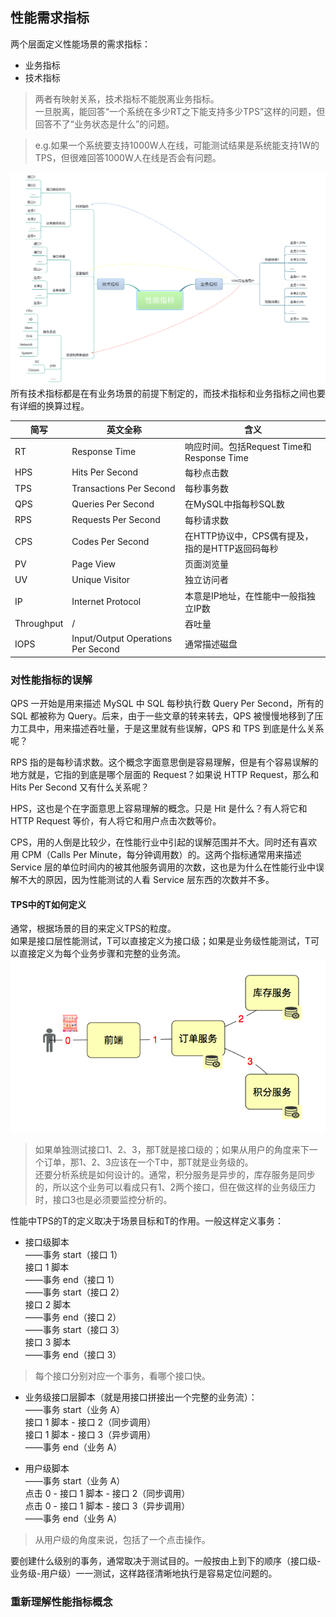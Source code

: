 ## 性能需求指标
两个层面定义性能场景的需求指标：  
* 业务指标
* 技术指标
> 两者有映射关系，技术指标不能脱离业务指标。  
一旦脱离，能回答“一个系统在多少RT之下能支持多少TPS”这样的问题，但回答不了“业务状态是什么”的问题。  

> e.g.如果一个系统要支持1000W人在线，可能测试结果是系统能支持1W的TPS，但很难回答1000W人在线是否会有问题。  

![031](https://github.com/zhengxiaoyu59/Notes/blob/master/%E6%80%A7%E8%83%BD%E6%B5%8B%E8%AF%95%E5%AE%9E%E6%88%9830%E8%AE%B2/images/031.png?raw=true)  
所有技术指标都是在有业务场景的前提下制定的，而技术指标和业务指标之间也要有详细的换算过程。  


|简写|英文全称|含义|
|--|--|--|
| RT | Response Time | 响应时间。包括Request Time和Response Time |
| HPS | Hits Per Second | 每秒点击数 |
| TPS | Transactions Per Second | 每秒事务数 |
| QPS | Queries Per Second | 在MySQL中指每秒SQL数 |
| RPS | Requests Per Second | 每秒请求数 |
| CPS | Codes Per Second | 在HTTP协议中，CPS偶有提及，指的是HTTP返回码每秒 |
| PV | Page View | 页面浏览量 |
| UV | Unique Visitor | 独立访问者 |
| IP | Internet Protocol | 本意是IP地址，在性能中一般指独立IP数 |
| Throughput | / | 吞吐量 |
| IOPS | Input/Output Operations Per Second | 通常描述磁盘 |

### 对性能指标的误解
QPS 一开始是用来描述 MySQL 中 SQL 每秒执行数 Query Per Second，所有的 SQL 都被称为 Query。后来，由于一些文章的转来转去，QPS 被慢慢地移到了压力工具中，用来描述吞吐量，于是这里就有些误解，QPS 和 TPS 到底是什么关系呢？  

RPS 指的是每秒请求数。这个概念字面意思倒是容易理解，但是有个容易误解的地方就是，它指的到底是哪个层面的 Request？如果说 HTTP Request，那么和 Hits Per Second 又有什么关系呢？  

HPS，这也是个在字面意思上容易理解的概念。只是 Hit 是什么？有人将它和 HTTP Request 等价，有人将它和用户点击次数等价。  

CPS，用的人倒是比较少，在性能行业中引起的误解范围并不大。同时还有喜欢用 CPM（Calls Per Minute，每分钟调用数）的。这两个指标通常用来描述 Service 层的单位时间内的被其他服务调用的次数，这也是为什么在性能行业中误解不大的原因，因为性能测试的人看 Service 层东西的次数并不多。  


#### TPS中的T如何定义
通常，根据场景的目的来定义TPS的粒度。  
如果是接口层性能测试，T可以直接定义为接口级；如果是业务级性能测试，T可以直接定义为每个业务步骤和完整的业务流。  
![033](https://github.com/zhengxiaoyu59/Notes/blob/master/%E6%80%A7%E8%83%BD%E6%B5%8B%E8%AF%95%E5%AE%9E%E6%88%9830%E8%AE%B2/images/033.png?raw=true)  
> 如果单独测试接口1、2、3，那T就是接口级的；如果从用户的角度来下一个订单，那1、2、3应该在一个T中，那T就是业务级的。  
还要分析系统是如何设计的。通常，积分服务是异步的，库存服务是同步的，所以这个业务可以看成只有1、2两个接口，但在做这样的业务级压力时，接口3也是必须要监控分析的。

性能中TPS的T的定义取决于场景目标和T的作用。一般这样定义事务：
* 接口级脚本  
——事务 start（接口 1）  
接口 1 脚本  
——事务 end（接口 1）  
——事务 start（接口 2）  
接口 2 脚本  
——事务 end（接口 2）  
——事务 start（接口 3）  
接口 3 脚本  
——事务 end（接口 3）  
> 每个接口分别对应一个事务，看哪个接口快。  

* 业务级接口层脚本（就是用接口拼接出一个完整的业务流）：  
——事务 start（业务 A）  
接口 1 脚本 - 接口 2（同步调用）  
接口 1 脚本 - 接口 3（异步调用）  
——事务 end（业务 A）  

* 用户级脚本  
——事务 start（业务 A）  
点击 0 - 接口 1 脚本 - 接口 2（同步调用）  
点击 0 - 接口 1 脚本 - 接口 3（异步调用）  
——事务 end（业务 A）  
> 从用户级的角度来说，包括了一个点击操作。  

要创建什么级别的事务，通常取决于测试目的。一般按由上到下的顺序（接口级-业务级-用户级）一一测试，这样路径清晰地执行是容易定位问题的。  

### 重新理解性能指标概念
